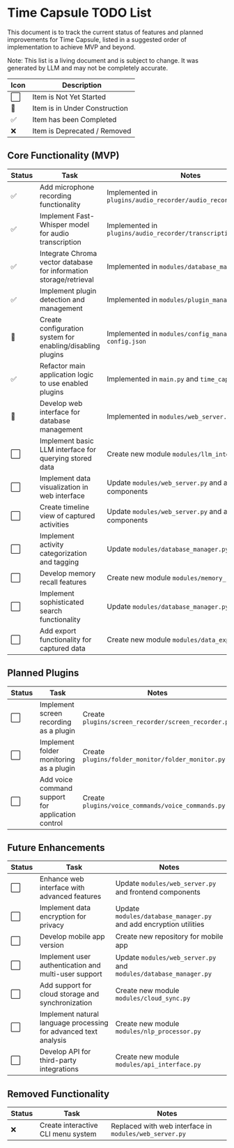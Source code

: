 # Time Capsule TODO List

This document is to track the current status of features and planned improvements for Time Capsule, listed in a suggested order of implementation to achieve MVP and beyond.

Note: This list is a living document and is subject to change. It was generated by LLM and may not be completely accurate.

| Icon | Description |
|------|-------------|
| ⬜ | Item is Not Yet Started |
| 🚧 | Item is in Under Construction |
| ✅ | Item has been Completed |
| ❌ | Item is Deprecated / Removed |

## Core Functionality (MVP)

| Status | Task | Notes |
|--------|------|-------|
| ✅ | Add microphone recording functionality | Implemented in `plugins/audio_recorder/audio_recorder.py` |
| ✅ | Implement Fast-Whisper model for audio transcription | Implemented in `plugins/audio_recorder/transcription_service.py` |
| ✅ | Integrate Chroma vector database for information storage/retrieval | Implemented in `modules/database_manager.py` |
| ✅ | Implement plugin detection and management | Implemented in `modules/plugin_manager.py` |
| 🚧 | Create configuration system for enabling/disabling plugins | Implemented in `modules/config_manager.py` and `config.json` |
| ✅ | Refactor main application logic to use enabled plugins | Implemented in `main.py` and `time_capsule.py` |
| 🚧 | Develop web interface for database management | Implemented in `modules/web_server.py` |
| ⬜ | Implement basic LLM interface for querying stored data | Create new module `modules/llm_interface.py` |
| ⬜ | Implement data visualization in web interface | Update `modules/web_server.py` and add frontend components |
| ⬜ | Create timeline view of captured activities | Update `modules/web_server.py` and add frontend components |
| ⬜ | Implement activity categorization and tagging | Update `modules/database_manager.py` |
| ⬜ | Develop memory recall features | Create new module `modules/memory_recall.py` |
| ⬜ | Implement sophisticated search functionality | Update `modules/database_manager.py` |
| ⬜ | Add export functionality for captured data | Create new module `modules/data_exporter.py` |

## Planned Plugins

| Status | Task | Notes |
|--------|------|-------|
| ⬜ | Implement screen recording as a plugin | Create `plugins/screen_recorder/screen_recorder.py` |
| ⬜ | Implement folder monitoring as a plugin | Create `plugins/folder_monitor/folder_monitor.py` |
| ⬜ | Add voice command support for application control | Create `plugins/voice_commands/voice_commands.py` |

## Future Enhancements

| Status | Task | Notes |
|--------|------|-------|
| ⬜ | Enhance web interface with advanced features | Update `modules/web_server.py` and frontend components |
| ⬜ | Implement data encryption for privacy | Update `modules/database_manager.py` and add encryption utilities |
| ⬜ | Develop mobile app version | Create new repository for mobile app |
| ⬜ | Implement user authentication and multi-user support | Update `modules/web_server.py` and `modules/database_manager.py` |
| ⬜ | Add support for cloud storage and synchronization | Create new module `modules/cloud_sync.py` |
| ⬜ | Implement natural language processing for advanced text analysis | Create new module `modules/nlp_processor.py` |
| ⬜ | Develop API for third-party integrations | Create new module `modules/api_interface.py` |

## Removed Functionality

| Status | Task | Notes |
|--------|------|-------|
| ❌ | Create interactive CLI menu system | Replaced with web interface in `modules/web_server.py` |
